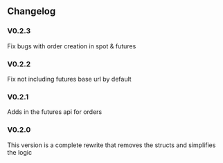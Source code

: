 ## Changelog

### V0.2.3
Fix bugs with order creation in spot & futures

### V0.2.2
Fix not including futures base url by default

### V0.2.1
Adds in the futures api for orders

### V0.2.0
This version is a complete rewrite that removes the structs and simplifies the logic
